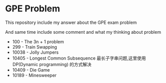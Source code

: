 # GPE Problem

This repository include my answer about the GPE exam problem

And same time include some comment and what my thinking about problem

* 100 - The 3n + 1 problem
* 299 - Train Swapping
* 10038 - Jolly Jumpers
* 10405 - Longest Common Subsequence 最长子字串问题,这里使用 DP(Dynamic programming) 的方式解决
* 10409 - Die Game
* 10189 - Minesweeper
